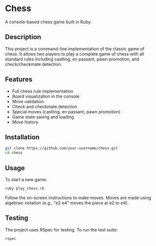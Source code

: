 # Chess

A console-based chess game built in Ruby.

## Description

This project is a command-line implementation of the classic game of chess. It allows two players to play a complete game of chess with all standard rules including castling, en passant, pawn promotion, and check/checkmate detection.

## Features

- Full chess rule implementation
- Board visualization in the console
- Move validation
- Check and checkmate detection
- Special moves (castling, en passant, pawn promotion)
- Game state saving and loading
- Move history

## Installation

```bash
git clone https://github.com/your-username/chess.git
cd chess
```

## Usage

To start a new game:

```bash
ruby play_chess.rb
```

Follow the on-screen instructions to make moves. Moves are made using algebraic notation (e.g., "e2 e4" moves the piece at e2 to e4).

## Testing

The project uses RSpec for testing. To run the test suite:

```bash
rspec
```
